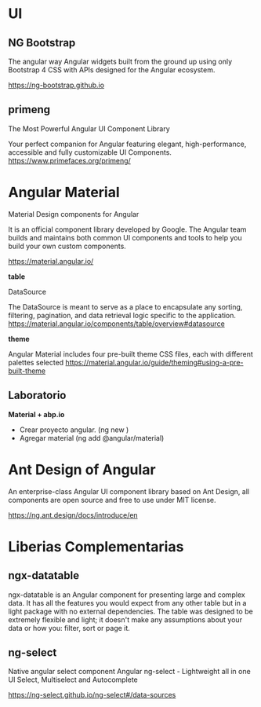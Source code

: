 # UI

## NG Bootstrap 

The angular way
Angular widgets built from the ground up using only Bootstrap 4 CSS with APIs designed for the Angular ecosystem. 

https://ng-bootstrap.github.io

## primeng

The Most Powerful Angular UI Component Library

Your perfect companion for Angular featuring elegant, high-performance, accessible and fully customizable UI Components.
https://www.primefaces.org/primeng/



# Angular Material

Material Design components for Angular

It is an official component library developed by Google. The Angular team builds and maintains both common UI components and tools to help you build your own custom components.

https://material.angular.io/

**table**

DataSource

The DataSource is meant to serve as a place to encapsulate any sorting, filtering, pagination, and data retrieval logic specific to the application.
https://material.angular.io/components/table/overview#datasource


**theme**

Angular Material includes four pre-built theme CSS files, each with different palettes selected
https://material.angular.io/guide/theming#using-a-pre-built-theme


## Laboratorio

**Material + abp.io**

- Crear proyecto angular. (ng new <Nombre-Aplicacion>)
- Agregar material (ng add @angular/material)



# Ant Design of Angular

An enterprise-class Angular UI component library based on Ant Design, all components are open source and free to use under MIT license.

https://ng.ant.design/docs/introduce/en



# Liberias Complementarias

## ngx-datatable

ngx-datatable is an Angular component for presenting large and complex data. It has all the features you would expect from any other table but in a light package with no external dependencies. The table was designed to be extremely flexible and light; it doesn't make any assumptions about your data or how you: filter, sort or page it.


## ng-select

Native angular select component 
Angular ng-select - Lightweight all in one UI Select, Multiselect and Autocomplete

https://ng-select.github.io/ng-select#/data-sources
